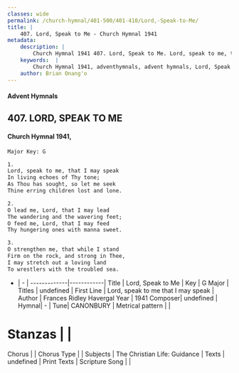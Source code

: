 ```yaml
---
classes: wide
permalink: /church-hymnal/401-500/401-410/Lord,-Speak-to-Me/
title: |
    407. Lord, Speak to Me - Church Hymnal 1941
metadata:
    description: |
        Church Hymnal 1941 407. Lord, Speak to Me. Lord, speak to me, that I may speak  In living echoes of Thy tone;  As Thou has sought, so let me seek  Thine erring children lost and lone. 
    keywords:  |
        Church Hymnal 1941, adventhymnals, advent hymnals, Lord, Speak to Me, Lord, speak to me that I may speak. 
    author: Brian Onang'o
---
```


#### Advent Hymnals
## 407. LORD, SPEAK TO ME
####  Church Hymnal 1941,

```txt
Major Key: G

1.
Lord, speak to me, that I may speak 
In living echoes of Thy tone; 
As Thou has sought, so let me seek 
Thine erring children lost and lone. 

2.
O lead me, Lord, that I may lead 
The wandering and the wavering feet;
O feed me, Lord, that I may feed
Thy hungering ones with manna sweet.

3.
O strengthen me, that while I stand 
Firm on the rock, and strong in Thee, 
I may stretch out a loving land 
To wrestlers with the troubled sea. 

```

- |   -  |
-------------|------------|
Title | Lord, Speak to Me |
Key | G Major |
Titles | undefined |
First Line | Lord, speak to me that I may speak |
Author | Frances Ridley Havergal
Year | 1941
Composer| undefined |
Hymnal|  - |
Tune| CANONBURY |
Metrical pattern | |
# Stanzas |  |
Chorus |  |
Chorus Type |  |
Subjects | The Christian Life: Guidance |
Texts | undefined |
Print Texts | 
Scripture Song |  |
    
